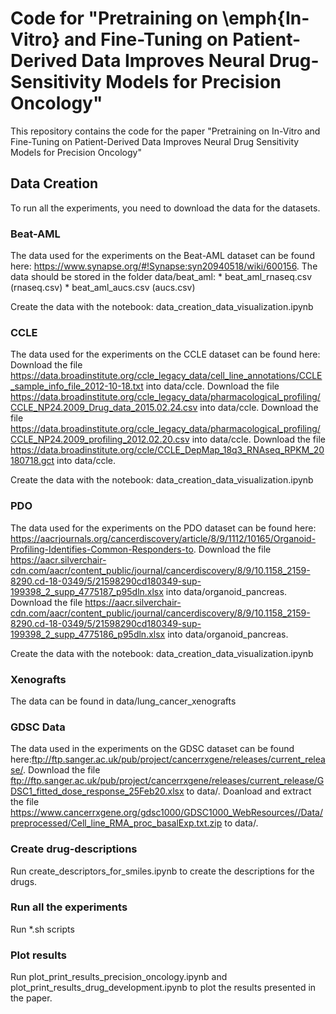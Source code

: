 # Code for "Pretraining on \emph{In-Vitro} and Fine-Tuning on Patient-Derived Data Improves Neural Drug-Sensitivity Models for Precision Oncology"
This repository contains the code for the paper "Pretraining on In-Vitro and Fine-Tuning on Patient-Derived Data Improves Neural Drug Sensitivity Models for Precision Oncology"

## Data Creation
To run all the experiments, you need to download the data for the datasets.

### Beat-AML
The data used for the experiments on the Beat-AML dataset can be found here: https://www.synapse.org/#!Synapse:syn20940518/wiki/600156.
The data should be stored in the folder data/beat_aml:
    * beat_aml_rnaseq.csv (rnaseq.csv)
    * beat_aml_aucs.csv   (aucs.csv)
    
Create the data with the notebook: data_creation_data_visualization.ipynb

### CCLE
The data used for the experiments on the CCLE dataset can be found here:
Download the file https://data.broadinstitute.org/ccle_legacy_data/cell_line_annotations/CCLE_sample_info_file_2012-10-18.txt into data/ccle.
Download the file https://data.broadinstitute.org/ccle_legacy_data/pharmacological_profiling/CCLE_NP24.2009_Drug_data_2015.02.24.csv into data/ccle.
Download the file https://data.broadinstitute.org/ccle_legacy_data/pharmacological_profiling/CCLE_NP24.2009_profiling_2012.02.20.csv into data/ccle.
Download the file https://data.broadinstitute.org/ccle/CCLE_DepMap_18q3_RNAseq_RPKM_20180718.gct into data/ccle.

Create the data with the notebook: data_creation_data_visualization.ipynb

### PDO
The data used for the experiments on the PDO dataset can be found here: https://aacrjournals.org/cancerdiscovery/article/8/9/1112/10165/Organoid-Profiling-Identifies-Common-Responders-to.
Download the file https://aacr.silverchair-cdn.com/aacr/content_public/journal/cancerdiscovery/8/9/10.1158_2159-8290.cd-18-0349/5/21598290cd180349-sup-199398_2_supp_4775187_p95dln.xlsx into data/organoid_pancreas.
Download the file https://aacr.silverchair-cdn.com/aacr/content_public/journal/cancerdiscovery/8/9/10.1158_2159-8290.cd-18-0349/5/21598290cd180349-sup-199398_2_supp_4775186_p95dln.xlsx into data/organoid_pancreas.

Create the data with the notebook: data_creation_data_visualization.ipynb

### Xenografts
The data can be found in data/lung_cancer_xenografts

### GDSC Data
The data used in the experiments on the GDSC dataset can be found here:ftp://ftp.sanger.ac.uk/pub/project/cancerrxgene/releases/current_release/.
Download the file ftp://ftp.sanger.ac.uk/pub/project/cancerrxgene/releases/current_release/GDSC1_fitted_dose_response_25Feb20.xlsx to data/.
Doanload and extract the file https://www.cancerrxgene.org/gdsc1000/GDSC1000_WebResources//Data/preprocessed/Cell_line_RMA_proc_basalExp.txt.zip to data/.

### Create drug-descriptions
Run create_descriptors_for_smiles.ipynb to create the descriptions for the drugs.


### Run all the experiments
Run *.sh scripts

### Plot results
Run plot_print_results_precision_oncology.ipynb and plot_print_results_drug_development.ipynb to plot the results presented in the paper.
